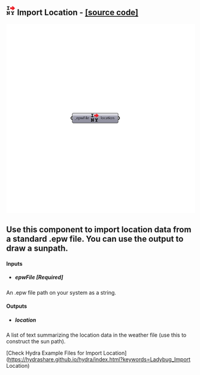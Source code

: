 ## ![](../../images/icons/Import_Location.png) Import Location - [[source code]](https://github.com/ladybug-tools/ladybug-legacy/tree/master/src/Ladybug_Import%20Location.py)

![](../../images/components/Import_Location.png)

Use this component to import location data from a standard .epw file.
 You can use the output to draw a sunpath.
 -
 

#### Inputs
* ##### epwFile [Required]
An .epw file path on your system as a string.

#### Outputs
* ##### location
A list of text summarizing the location data in the weather file (use this to construct the sun path).


[Check Hydra Example Files for Import Location](https://hydrashare.github.io/hydra/index.html?keywords=Ladybug_Import Location)